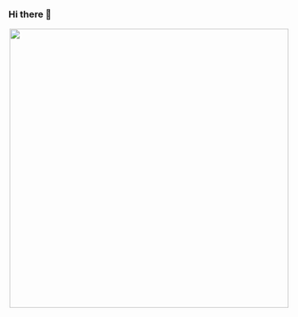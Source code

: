### Hi there 👋

<!--
**Winky1703/Winky1703** is a ✨ _special_ ✨ repository because its `README.md` (this file) appears on your GitHub profile.

Here are some ideas to get you started:

- 🔭 I’m currently working on ...
- 🌱 I’m currently learning ...
- 👯 I’m looking to collaborate on ...
- 🤔 I’m looking for help with ...
- 💬 Ask me about ...
- 📫 How to reach me: ...
- 😄 Pronouns: ...
- ⚡ Fun fact: ...
-->
<!--
<div id="header" align="center">
  <img src="https://media.giphy.com/media/v1.Y2lkPTc5MGI3NjExcXZ1OXZma3FqcGZ6aXRxcnp6MXY1dHUxbzA5MDllcDJybjgzODR5YiZlcD12MV9pbnRlcm5hbF9naWZfYnlfaWQmY3Q9Zw/JIX9t2j0ZTN9S/giphy.gif" width="500"/>
</div>
-->

<div id="header" align="center">
  <img src="https://media.giphy.com/media/v1.Y2lkPTc5MGI3NjExc3Voa3R1emFjengzM3VrZnNwa2lxa3oxdmJkajQ3emw3Y3B5ancyeCZlcD12MV9pbnRlcm5hbF9naWZfYnlfaWQmY3Q9Zw/Dh5q0sShxgp13DwrvG/giphy.gif" width="500"/>
</div>
